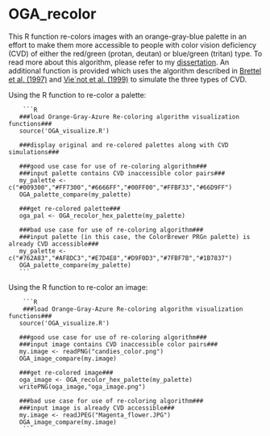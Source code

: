 # OGA_recolor
This R function re-colors images with an orange-gray-blue palette in an effort to make them more accessible to people with color vision deficiency (CVD) of either the red/green (protan, deutan) or blue/green (tritan) type.  To read more about this algorithm, please refer to my [dissertation](http://academicworks.cuny.edu/gc_etds/1243/).  An additional function is provided which uses the algorithm described in [Brettel et al. (1997)](http://vision.psychol.cam.ac.uk/jdmollon/papers/Dichromat_simulation.pdf) and [Vie´not et al. (1999)](http://vision.psychol.cam.ac.uk/jdmollon/papers/colourmaps.pdf)  to simulate the three types of CVD. 

Using the R function to re-color a palette:

        ```R
       ###load Orange-Gray-Azure Re-coloring algorithm visualization functions###
       source('OGA_visualize.R')

       ###display original and re-colored palettes along with CVD simulations###

       ###good use case for use of re-coloring algorithm###
       ###input palette contains CVD inaccessible color pairs###
       my_palette <- c("#009300","#FF7300","#6666FF","#00FF00","#FFBF33","#66D9FF")
       OGA_palette_compare(my_palette)

       ###get re-colored palette###
       oga_pal <- OGA_recolor_hex_palette(my_palette)

       ###bad use case for use of re-coloring algorithm###
       ###input palette (in this case, the ColorBrewer PRGn palette) is already CVD accessible###
       my_palette <- c("#762A83","#AF8DC3","#E7D4E8","#D9F0D3","#7FBF7B","#1B7837")
       OGA_palette_compare(my_palette)
       ```


Using the R function to re-color an image:

        ```R
        ###load Orange-Gray-Azure Re-coloring algorithm visualization functions###
       source('OGA_visualize.R')
        
       ###good use case for use of re-coloring algorithm###
       ###input image contains CVD inaccessible color pairs###
       my.image <- readPNG("candies_color.png")
       OGA_image_compare(my.image)

       ###get re-colored image###
       oga_image <- OGA_recolor_hex_palette(my_palette)
       writePNG(oga_image,"oga_image.png")

       ###bad use case for use of re-coloring algorithm###
       ###input image is already CVD accessible###
       my.image <- readJPEG("Magenta_flower.JPG")
       OGA_image_compare(my.image)
        ```
